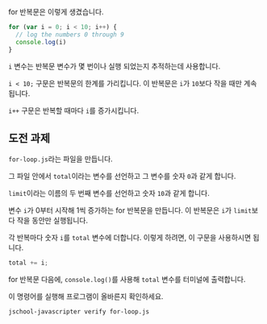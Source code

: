 for 반복문은 이렇게 생겼습니다.

```js
for (var i = 0; i < 10; i++) {
  // log the numbers 0 through 9
  console.log(i)
}
```

`i` 변수는 반복문 변수가 몇 번이나 실행 되었는지 추적하는데 사용합니다.

`i < 10;` 구문은 반복문의 한계를 가리킵니다.
이 반복문은 `i`가 `10`보다 작을 때만 계속됩니다.

`i++` 구문은 반복할 때마다 `i`를 증가시킵니다.

## 도전 과제

`for-loop.js`라는 파일을 만듭니다.

그 파일 안에서 `total`이라는 변수를 선언하고 그 변수를 숫자 `0`과 같게 합니다.

`limit`이라는 이름의 두 번째 변수를 선언하고 숫자 `10`과 같게 합니다.

변수 `i`가 0부터 시작해 1씩 증가하는 for 반복문을 만듭니다. 이 반복문은 `i`가 `limit`보다 작을 동안만 실행됩니다.

각 반복마다 숫자 `i`를 `total` 변수에 더합니다. 이렇게 하려면, 이 구문을 사용하시면 됩니다.

```js
total += i;
```

for 반복문 다음에, `console.log()`를 사용해 `total` 변수를 터미널에 출력합니다.

이 명령어를 실행해 프로그램이 올바른지 확인하세요.

```bash
jschool-javascripter verify for-loop.js
```
